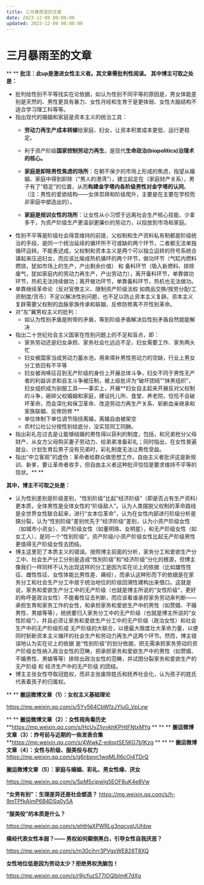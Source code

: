 ```yaml
---
title: 三月暴雨至的文章
date: 2023-12-08 00:00:00
updated: 2023-12-09 00:00:00
---
```



# 三月暴雨至的文章
**
**
**批注：此up是激进女性主义者。其文章需批判性阅读。**
**其中博主可取之处是：**
* 批判给性别不平等找实在论依据，如认为性别不同平等的原因是，男女体能差别是天然的、男性更具有暴力、女性月经和生育于是更体弱、女性大脑结构不适合学习理工科等等。
* 指出现代的婚姻和家庭是资本主义的统治工具：
	* **劳动力再生产成本转嫁**给家庭、妇女，让资本积累成本更低、运行更稳定。
	* 利于资产阶级**国家控制劳动力再生**，是现代**生命政治(biopolitics)治理术的核心。**

	* **家庭是卸除男性焦虑的场所**：在朝不保夕的市场上形成的焦虑，指望从婚姻、家庭中得到卸除（“男人的港湾”），建立起定在（家庭财产关系），男子有了“稳定”的位置，从而**构建金字塔内各阶级男性对金字塔的认同**。（注：男性的爱欲结构——女体崇拜和阶级爬升，主要是在主要在学校而非家庭中塑造出的）。
	* **家庭是规训女性的场所**：让女性从小习惯于远离社会生产核心技能、少拿多干，为资产阶级生产更温驯更廉价的劳动力，以投放到市场和家庭。
* 性别不平等是阶级社会得意维持的前提，父权制和生产资料私有制都是阶级统治的手段，是同一个统治延续的循环所不可或缺的两个环节，二者都无法单独循环运转。不能表述成，父权制和资本主义是两个可以独立运转的符号系统合谋起来压迫妇女，而应该比喻成热机循环的两个环节，做功环节（气缸内燃料燃烧，犹如市场上的生产，产出剩余价值） 和 备料环节（吸入新燃料、排除废气，犹如家庭内的劳动力再生产，产出劳动力），离开备料环节，单靠做功环节，热机无法持续做功；离开做功环节，单靠备料环节，热机也无法做功。
* 单靠继续革命论（反对官僚主义、限制资产阶级法权 如商品交换/按劳分配/工资制度/货币）不足以解决性别问题，也不足以防止资本主义复辟。资本主义复辟需要父权制的血脉家族传承和联姻，反修防修离不开性别革命。
* 对“左”翼男权主义的批判：
	* 如认为性别矛盾是附带的矛盾，等到阶级矛盾解决后性别矛盾自然就能解决
* 指出二十世纪社会主义国家在性别问题上的不足和盲点，即：
	* 家务劳动还是妇女承担、家务社会化远远不足，妇女需要工作、家务两头忙
	* 妇女被国家当成劳动力蓄水池，用来填补男性劳动力的空缺，行业上男女分工依旧有不平等
	* 妇女被询唤征召到无产阶级的身份上开展总体斗争，妇女不同于男性无产者的利益诉求和自主斗争被压制，被上级批评为“破坏团结”“抹黑组织”，妇女组织成为驯服工具——事实上，开展**妇女自主起来开展反对父权制的斗争，砸碎父权婚姻和家庭，建设托儿所、食堂、养老院，恰恰不会破坏革命，而会深化和保卫革命、改造劳动力再生产关系、斩断血亲继承和家族联姻、反修防修
**
	* 单位体制下单位调节阻挠离婚，离婚自由被架空
	* 农村公社公分按性别给底分，没实现同工同酬。
* 指出彩礼在过去是让能够结婚的男性得以获利的制度，包括，和兄弟抢分父母财产、从女方父母购买妻子劳动力、给弟弟准备彩礼；同时指出，在女性普遍就业、计划生育后男子没有兄弟时，彩礼制度无法让男性受益。
* 指出“中立客观”的虚伪：革命者给群众做思想工作，自由主义者批评这是新规训、新爹，要让革命者收手，但自由主义者这种批评恰恰是要求维持不平等的现状。**
**

**其中，博主不可取之处是：**
* 认为性别差别是阶级差别，“性别阶级”比起“经济阶级”（即是否占有生产资料）更本质，全体男性是全体女性的“阶级敌人”。认为人类摆脱父权制的革命路线是全世界女性联合起来，进行“女本位革命”，认为在女性内部进行阶级分析是搞分裂，认为“性别阶级”差别优先于“经济阶级”差别，认为小资产阶级女性（如城市小资女）、资产阶级女性（如董明珠、女明星），和无产阶级女性（如女工人），是同一个“性别阶级”，资产阶级/小资产阶级女性比起无产阶级男性更值得无产阶级女性去团结。
* 博主这里犯了本质主义的错误。按照博主前面的分析，家务分工和爱欲生产分工中、社会生产分工分别是造成“性别阶级”和“经济阶级”分化的根源，但博主像我们一样同样不认为出现这样的分工是因为实在论上的依据（比如雄性性征、雌性性征、女性体能比男性差、痛经），而承认这种形而下的依据是在家务分工和社会生产分工中居于统治地位的阶级回溯性建构出来借口。这就是说，家务和爱欲生产分工中的无产阶级（也就是博主所说的“女性阶级”，更好的称呼是政治女性）不能看性征去判断，而应该看谁承担家务劳动来判断——承担生育和家务工作的女性，和承担家务和爱欲生产中的男性（如赘婿、不婚男性、男娘等等），统统要归入家务分工中的无产阶级（也就是博主所说的“女性阶级”），并且必须让家务和爱欲生产分工中的无产阶级（政治女性）和社会生产中的无产阶级形成 无产阶级的大联合，以便最大限度壮大革命力量，以便同时斩断资本主义循环的社会生产和劳动力再生产这两个环节。然而，博主错误地认为实在论上的依据 是“性别阶级”的划分依据，把无需承担家务劳动的资产阶级女性纳入政治女性的范畴，把承担家务和爱欲生产中的男性（如赘婿、不婚男性、男娘等等）排除出政治女性的范畴，并试图分裂家务和爱欲生产的无产阶级 和 经济生产中的无产阶级 的团结。
* 博主主张女性夺取冠姓权，而非主张废除姓氏和抚养社会化，认为孩子的姓氏代表着孩子的归属权。

**
**
**搬运微博文章（1）：女权主义基础理论**

https://mp.weixin.qq.com/s/5Yy564CbWfzJYluG_VpLvw

**
**
**搬运微博文章（2）：女性视角看历史**
**https://mp.weixin.qq.com/s/HcUvZljvvkhKPHtFNtxMYg
**
**
**
**搬运微博文章（3）：炸号前与近期的一些发表合集**
**https://mp.weixin.qq.com/s/4WwkZ-edqxtSE5KG7b1Kzg
**
**
**
**搬运微博文章（4）：女性与阶级、服美役与权力**
https://mp.weixin.qq.com/s/g6nbpvc1wqMLR6cOj4TDrQ

**搬运微博文章（5）：家庭与婚姻、彩礼、男女性缘、厌女**

https://mp.weixin.qq.com/s/5pM5cjpwIg5EOF8uK4e8Vw

**“女男有别”：生理差异还是社会塑造？**
https://mp.weixin.qq.com/s/h-9mTPfkAImP6B4DSq0y5A

**“服美役”的本质是什么？**

https://mp.weixin.qq.com/s/ehtHaXPWRLg3nqcvqUUhbw

**痛经代表女性本弱？—— 男权如何颠倒黑白，引导女性自我厌恶？**

https://mp.weixin.qq.com/s/m30cihrr3PVgxWE826T8XQ

**女性地位低是因为劳动太少？拒绝男权洗脑包！**

https://mp.weixin.qq.com/s/r9jcfuzS77IOQlbImK7dXg
